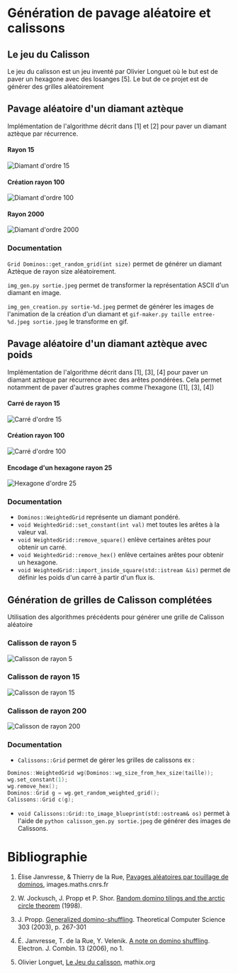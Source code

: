 # Génération de pavage aléatoire et calissons

## Le jeu du Calisson
Le jeu du calisson est un jeu inventé par Olivier Longuet où le but est de paver un hexagone avec des losanges [5]. Le but de ce projet est de générer des grilles aléatoirement

## Pavage aléatoire d'un diamant aztèque

Implémentation de l'algorithme décrit dans [1] et [2] pour paver un diamant aztèque par récurrence.

#### Rayon 15
![Diamant d'ordre 15](images/diamant-15.png)

#### Création rayon 100
![Diamant d'ordre 100](images/diamant-creation-100.gif)


#### Rayon 2000
![Diamant d'ordre 2000](images/diamant-2000.jpeg)

### Documentation
`Grid Dominos::get_random_grid(int size)` permet de générer un diamant Aztèque de rayon size aléatoirement.

`img_gen.py sortie.jpeg` permet de transformer la représentation ASCII d'un diamant en image.

`img_gen_creation.py sortie-%d.jpeg` permet de générer les images de l'animation de la création d'un diamant et `gif-maker.py taille entree-%d.jpeg sortie.jpeg` le transforme en gif.

## Pavage aléatoire d'un diamant aztèque avec poids

Implémentation de l'algorithme décrit dans [1], [3], [4] pour paver un diamant aztèque par récurrence avec des arêtes pondérées. Cela permet notamment de paver d'autres graphes comme l'hexagone ([1], [3], [4])

#### Carré de rayon 15
![Carré d'ordre 15](images/carre-15.png)

#### Création rayon 100
![Carré d'ordre 100](images/carre-creation-100.gif)

#### Encodage d'un hexagone rayon 25
![Hexagone d'ordre 25](images/hex-25.png)

### Documentation
- `Dominos::WeightedGrid` représente un diamant pondéré.
- `void WeightedGrid::set_constant(int val)` met toutes les arêtes à la valeur val.
- `void WeightedGrid::remove_square()` enlève certaines arêtes pour obtenir un carré.
- `void WeightedGrid::remove_hex()` enlève certaines arêtes pour obtenir un hexagone.
- `void WeightedGrid::import_inside_square(std::istream &is)` permet de définir les poids d'un carré à partir d'un flux is.

## Génération de grilles de Calisson complétées

Utilisation des algorithmes précédents pour générer une grille de Calisson aléatoire

### Calisson de rayon 5
![Calisson de rayon 5](images/calisson-5.png)
### Calisson de rayon 15
![Calisson de rayon 15](images/calisson-15.png)
### Calisson de rayon 200
![Calisson de rayon 200](images/calisson-200.png)


### Documentation
- `Calissons::Grid` permet de gérer les grilles de calissons ex :
```c++
Dominos::WeightedGrid wg(Dominos::wg_size_from_hex_size(taille));
wg.set_constant(1);
wg.remove_hex();
Dominos::Grid g = wg.get_random_weighted_grid();
Calissons::Grid c(g);
```
 - `void Calissons::Grid::to_image_blueprint(std::ostream& os)` permet à l'aide de `python calisson_gen.py sortie.jpeg` de générer des images de Calissons.

# Bibliographie

1. Élise Janvresse, & Thierry de la Rue, [Pavages aléatoires par touillage de dominos](https://images.math.cnrs.fr/Pavages-aleatoires-par-touillage-de-dominos/), images.maths.cnrs.fr

1. W. Jockusch, J. Propp et P. Shor. [Random domino tilings and the arctic circle theorem](http://arxiv.org/abs/math.CO/9801068) (1998).

1. J. Propp. [Generalized domino-shuffling](http://dx.doi.org/10.1016/S0304-3975(02)00815-0). Theoretical Computer Science 303 (2003), p. 267-301

1. É. Janvresse, T. de la Rue, Y. Velenik. [A note on domino shuffling](http://www.combinatorics.org/Volume_13/Abstracts/v13i1r30.html). Electron. J. Combin. 13 (2006), no 1.

1. Olivier Longuet, [Le Jeu du calisson](https://www.mathix.org/calisson/blog/), mathix.org